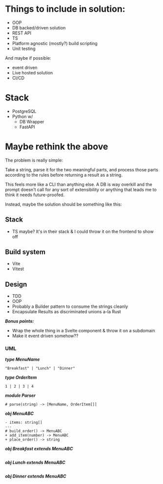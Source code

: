 # Things to include in solution:

- OOP
- DB backed/driven solution
- REST API
- TS
- Platform agnostic (mostly?) build scripting
- Unit testing

And maybe if possible:

- event driven
- Live hosted solution
- CI/CD

# Stack

- PostgreSQL
- Python w/
  - DB Wrapper
  - FastAPI

# Maybe rethink the above

The problem is really simple:

Take a string, parse it for the two meaningful parts, and process those parts according to the rules before returning a result as a string.

This feels more like a CLI than anything else.
A DB is way overkill and the prompt doesn't call for any sort of extensibility or anything that leads me to think it needs future-proofed.

Instead, maybe the solution should be something like this:

## Stack

- TS maybe? It's in their stack & I could throw it on the frontend to show off

## Build system

- Vite
- Vitest

## Design

- TDD
- OOP
- Probably a Builder pattern to consume the strings cleanly
- Encapsulate Results as discriminated unions a-la Rust

_**Bonus points:**_

- Wrap the whole thing in a Svelte component & throw it on a subdomain
- Make it event driven somehow??

### UML

_**type MenuName**_

```
"Breakfast" | "Lunch" | "Dinner"
```

_**type OrderItem**_

```
1 | 2 | 3 | 4
```

_**module Parser**_

```
# parse(string) -> [MenuName, OrderItem[]]
```

_**obj MenuABC**_

```
- items: string[]
---
# build_order() -> MenuABC
+ add_item(number) -> MenuABC
+ place_order() -> string
```

_**obj Breakfast extends MenuABC**_

```

```

_**obj Lunch extends MenuABC**_

```

```

_**obj Dinner extends MenuABC**_

```

```
